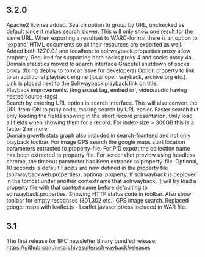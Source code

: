 3.2.0
-----
Apache2 license added.
Search option to group by URL, unchecked as default since it makes search slower. This will only show one result for the same URL.
When exporting a resultset to WARC-format there is an option to 'expand' HTML documents so all their resources are exported as well.
Added both 127.0.0.1 and localhost to solrwayback.properties proxy allow property. Required for supporting both socks proxy 4 and socks proxy 4a. 
Domain statistics moved to search interface
Graceful shutdown of socks proxy (fixing deploy to tomcat issue for developers)
Option property to link to an additional playback engine (local open wayback, archive.org etc.). Link is placed next to the Solrwayback playback link on title.   
Playback improvements. (img srcset tag, embed url,  video/audio having nested source-tags)  
Search by entering URL option in search interface. This will also convert the URL from IDN to puny code, making search by URL easier.
Faster search but only loading the fields showing in the short record presentation. Only load all fields when showing them for a record. For index-size > 300GB this is a factor 2 or more.   
Domain growth stats graph also included in search-frontend and not only playback toolbar.
For image GPS search the google maps start location parameters extracted to property-file.
For PID export the collection name has been extracted to property file.
For screenshot preview using headless chrome, the timeout parameter has been extraced to property-file. Optional, 10 seconds is default
Facets are now  defined in the property file (solrwaybackweb.properties), optional property.
If solrwayback is deployed in the tomcat under another contextname that solrwayback, it will try load a property file with that context name before defaulting to solrwayback.properties.
Showing HTTP status code in toolbar. Also show toolbar for empty responses (301,302 etc.) 
GPS image search. Replaced google maps with leaflet.js - Leaflet javascript/css included in WAR file.


3.1
-----
The first release for IIPC newsletter
Binary bundled release: https://github.com/netarchivesuite/solrwayback/releases




